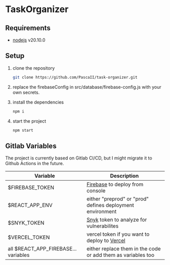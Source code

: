 # TaskOrganizer

## Requirements

- [nodejs](https://nodejs.org/en/download) v20.10.0

## Setup

1. clone the repository

    ```bash
    git clone https://github.com/PascaII/task-organizer.git
    ```

2. replace the firebaseConfig in src/database/firebase-config.js with your own secrets.

3. install the dependencies

    ```bash
    npm i
    ```

4. start the project

    ```bash
    npm start
    ```

## Gitlab Variables

The project is currently based on Gitlab CI/CD, but I might migrate it to Github Actions in the future.

| Variable | Description                |
|----------|----------------------------|
| $FIREBASE_TOKEN | [Firebase](https://firebase.google.com/) to deploy from console|
| $REACT_APP_ENV | either "preprod" or "prod" defines deployment environment |
| $SNYK_TOKEN | [Snyk](https://vercel.com/) token to analyze for vulnerabilites |
| $VERCEL_TOKEN | vercel token if you want to deploy to [Vercel](https://vercel.com/) |
| all $REACT_APP_FIREBASE... variables | either replace them in the code or add them as variables too|